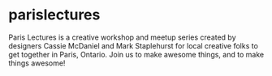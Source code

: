 # parislectures
Paris Lectures is a creative workshop and meetup series created by designers Cassie McDaniel and Mark Staplehurst for local creative folks to get together in Paris, Ontario. Join us to make awesome things, and to make things awesome!
